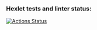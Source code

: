 ### Hexlet tests and linter status:
[![Actions Status](https://github.com/Vadim0802/frontend-project-lvl2/workflows/hexlet-check/badge.svg)](https://github.com/Vadim0802/frontend-project-lvl2/actions)